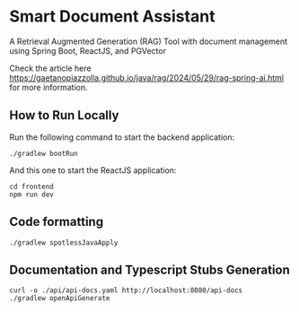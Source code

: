 # Smart Document Assistant

A Retrieval Augmented Generation (RAG) Tool with document management using Spring Boot, ReactJS, and PGVector

Check the article here https://gaetanopiazzolla.github.io/java/rag/2024/05/29/rag-spring-ai.html for more information.

## How to Run Locally
Run the following command to start the backend application:

```shell
./gradlew bootRun
```

And this one to start the ReactJS application:

```shell
cd frontend
npm run dev
```

## Code formatting

```shell
./gradlew spotlessJavaApply
```

## Documentation and Typescript Stubs Generation

```shell
curl -o ./api/api-docs.yaml http://localhost:8080/api-docs
./gradlew openApiGenerate
```
